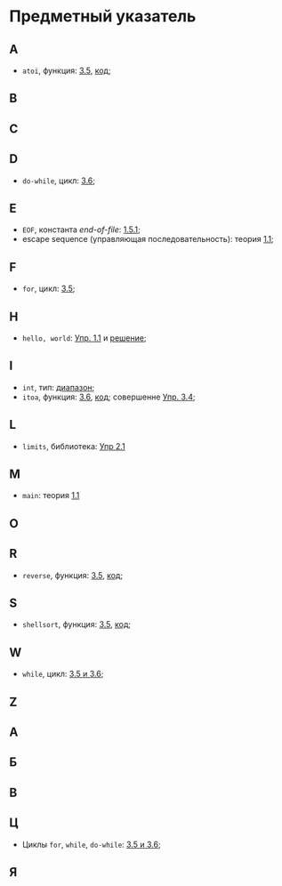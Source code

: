 # Предметный указатель

## A
* `atoi`, функция: [3.5](./ch3/README.md), [код](./ch3/examples/3.5_atoi.c);
## B
## C
## D
* `do-while`, цикл: [3.6](./ch3/README.md);
## E
* `EOF`, константа _end-of-file_: [1.5.1](./ch1/README.md);
* escape sequence (управляющая последовательность): теория [1.1](./ch1/content/1.1.md);
## F
* `for`, цикл: [3.5](./ch3/README.md);
## H
* `hello, world`: [Упр. 1.1](./ch1/README.md) и [решение](./ch1/tasks/1.1.c);
## I
* `int`, тип: [диапазон](./ch2/tasks/2.1.c);
* `itoa`, функция: [3.6](./ch3/README.md), [код](./ch3/examples/3.6_itoa.c); совершенне [Упр. 3.4](./ch3/tasks/3.4_itoa.c);
## L
* `limits`, библиотека: [Упр 2.1](./ch2/tasks/2.1.c)
## M
* `main`: теория [1.1](./ch1/content/1.1.md)
## O
## R
* `reverse`, функция: [3.5](./ch3/README.md), [код](./ch3/examples/3.5_reverse.c);
## S
* `shellsort`, функция: [3.5](./ch3/README.md), [код](./ch3/examples/3.5_shellsort.c);
## W
* `while`, цикл: [3.5 и 3.6](./ch3/README.md);
## Z

## А
## Б
## В
## Ц
* Циклы `for`, `while`, `do-while`: [3.5 и 3.6](./ch3/README.md);
## Я